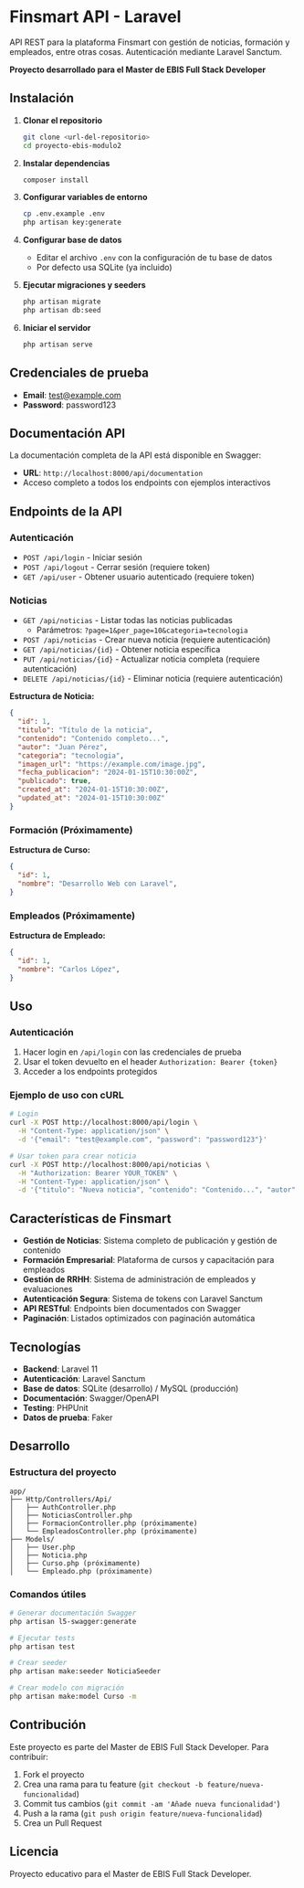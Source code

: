 # Finsmart API - Laravel

API REST para la plataforma Finsmart con gestión de noticias, formación y empleados, entre otras cosas. Autenticación mediante Laravel Sanctum.

**Proyecto desarrollado para el Master de EBIS Full Stack Developer**

## Instalación

1. **Clonar el repositorio**
   ```bash
   git clone <url-del-repositorio>
   cd proyecto-ebis-modulo2
   ```

2. **Instalar dependencias**
   ```bash
   composer install
   ```

3. **Configurar variables de entorno**
   ```bash
   cp .env.example .env
   php artisan key:generate
   ```

4. **Configurar base de datos**
   - Editar el archivo `.env` con la configuración de tu base de datos
   - Por defecto usa SQLite (ya incluido)

5. **Ejecutar migraciones y seeders**
   ```bash
   php artisan migrate
   php artisan db:seed
   ```

6. **Iniciar el servidor**
   ```bash
   php artisan serve
   ```

## Credenciales de prueba

- **Email**: test@example.com
- **Password**: password123

## Documentación API

La documentación completa de la API está disponible en Swagger:
- **URL**: `http://localhost:8000/api/documentation`
- Acceso completo a todos los endpoints con ejemplos interactivos

## Endpoints de la API

### Autenticación
- `POST /api/login` - Iniciar sesión
- `POST /api/logout` - Cerrar sesión (requiere token)
- `GET /api/user` - Obtener usuario autenticado (requiere token)

### Noticias
- `GET /api/noticias` - Listar todas las noticias publicadas
  - Parámetros: `?page=1&per_page=10&categoria=tecnologia`
- `POST /api/noticias` - Crear nueva noticia (requiere autenticación)
- `GET /api/noticias/{id}` - Obtener noticia específica
- `PUT /api/noticias/{id}` - Actualizar noticia completa (requiere autenticación)
- `DELETE /api/noticias/{id}` - Eliminar noticia (requiere autenticación)

**Estructura de Noticia:**
```json
{
  "id": 1,
  "titulo": "Título de la noticia",
  "contenido": "Contenido completo...",
  "autor": "Juan Pérez",
  "categoria": "tecnologia",
  "imagen_url": "https://example.com/image.jpg",
  "fecha_publicacion": "2024-01-15T10:30:00Z",
  "publicado": true,
  "created_at": "2024-01-15T10:30:00Z",
  "updated_at": "2024-01-15T10:30:00Z"
}
```

### Formación (Próximamente)

**Estructura de Curso:**
```json
{
  "id": 1,
  "nombre": "Desarrollo Web con Laravel",
}
```

### Empleados (Próximamente)

**Estructura de Empleado:**
```json
{
  "id": 1,
  "nombre": "Carlos López",
}
```

## Uso

### Autenticación
1. Hacer login en `/api/login` con las credenciales de prueba
2. Usar el token devuelto en el header `Authorization: Bearer {token}`
3. Acceder a los endpoints protegidos

### Ejemplo de uso con cURL
```bash
# Login
curl -X POST http://localhost:8000/api/login \
  -H "Content-Type: application/json" \
  -d '{"email": "test@example.com", "password": "password123"}'

# Usar token para crear noticia
curl -X POST http://localhost:8000/api/noticias \
  -H "Authorization: Bearer YOUR_TOKEN" \
  -H "Content-Type: application/json" \
  -d '{"titulo": "Nueva noticia", "contenido": "Contenido...", "autor": "Test", "categoria": "general"}'
```

## Características de Finsmart

- **Gestión de Noticias**: Sistema completo de publicación y gestión de contenido
- **Formación Empresarial**: Plataforma de cursos y capacitación para empleados
- **Gestión de RRHH**: Sistema de administración de empleados y evaluaciones
- **Autenticación Segura**: Sistema de tokens con Laravel Sanctum
- **API RESTful**: Endpoints bien documentados con Swagger
- **Paginación**: Listados optimizados con paginación automática

## Tecnologías

- **Backend**: Laravel 11
- **Autenticación**: Laravel Sanctum
- **Base de datos**: SQLite (desarrollo) / MySQL (producción)
- **Documentación**: Swagger/OpenAPI
- **Testing**: PHPUnit
- **Datos de prueba**: Faker

## Desarrollo

### Estructura del proyecto
```
app/
├── Http/Controllers/Api/
│   ├── AuthController.php
│   ├── NoticiasController.php
│   ├── FormacionController.php (próximamente)
│   └── EmpleadosController.php (próximamente)
├── Models/
│   ├── User.php
│   ├── Noticia.php
│   ├── Curso.php (próximamente)
│   └── Empleado.php (próximamente)
```

### Comandos útiles
```bash
# Generar documentación Swagger
php artisan l5-swagger:generate

# Ejecutar tests
php artisan test

# Crear seeder
php artisan make:seeder NoticiaSeeder

# Crear modelo con migración
php artisan make:model Curso -m
```

## Contribución

Este proyecto es parte del Master de EBIS Full Stack Developer. Para contribuir:

1. Fork el proyecto
2. Crea una rama para tu feature (`git checkout -b feature/nueva-funcionalidad`)
3. Commit tus cambios (`git commit -am 'Añade nueva funcionalidad'`)
4. Push a la rama (`git push origin feature/nueva-funcionalidad`)
5. Crea un Pull Request

## Licencia

Proyecto educativo para el Master de EBIS Full Stack Developer.